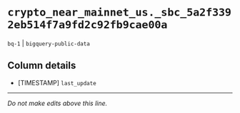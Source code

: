 # `crypto_near_mainnet_us._sbc_5a2f3392eb514f7a9fd2c92fb9cae00a`
`bq-1` | `bigquery-public-data`

## Column details
* [TIMESTAMP] `last_update`

-------------------------------------------------------------------------------
*Do not make edits above this line.*
